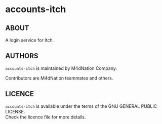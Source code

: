 # accounts-itch

## ABOUT

A login service for Itch.

## AUTHORS

`accounts-itch` is maintained by M4dNation Company.

Contributors are M4dNation teammates and others.

## LICENCE

`accounts-itch` is available under the terms of the GNU GENERAL PUBLIC LICENSE.  
Check the licence file for more details.
